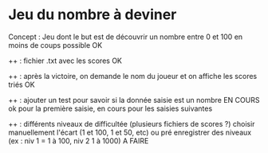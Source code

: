 # Jeu du nombre à deviner

Concept : Jeu dont le but est de découvrir un nombre entre 0 et 100 en moins de coups possible
OK

++ : fichier .txt avec les scores
OK

++ : après la victoire, on demande le nom du joueur et on affiche les scores triés
OK

++ : ajouter un test pour savoir si la donnée saisie est un nombre
EN COURS
	ok pour la première saisie, en cours pour les saisies suivantes

++ : différents niveaux de difficultée (plusieurs fichiers de scores ?)
	choisir manuellement l'écart (1 et 100, 1 et 50, etc)
		ou
	pré enregistrer des niveaux (ex : niv 1 = 1 à 100, niv 2  1 à 1000)
A FAIRE

